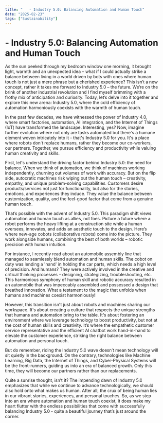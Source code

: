 ```yaml
---
title: "   - Industry 5.0: Balancing Automation and Human Touch"
date: "2025-02-23"
tags: ["Sustainability"]
---
```


#    - Industry 5.0: Balancing Automation and Human Touch

As the sun peeked through my bedroom window one morning, it brought light, warmth and an unexpected idea – what if I could actually strike a balance between living in a world driven by bots with ones where human touch is not just a mere phrase but a cherished experience? This isn’t a new concept, rather it takes me forward to Industry 5.0 – the future. We’re on the brink of another industrial revolution and I find myself brimming with a frothy mix of anticipation and curiosity. Today, let’s delve into it together and explore this new arena: Industry 5.0, where the cold efficiency of automation harmoniously coexists with the warmth of human touch.

In the past few decades, we have witnessed the power of Industry 4.0, where smart factories, automation, AI integration, and the Internet of Things (IoT) have transformed the landscape. Interesting, yes? Now, imagine further evolution where not only are tasks automated but there's a humane element woven intricately into it - that's Industry 5.0 for you. It's a place where robots don't replace humans, rather they become our co-workers, our partners. Together, we pursue efficiency and productivity while valuing human creativity and skills.

First, let's understand the driving factor behind Industry 5.0: the need for balance. When we think of automation, we think of machines working independently, churning out volumes of work with accuracy. But on the flip side, autocratic machines risk wiping out the human touch – creativity, empathy, and unique problem-solving capabilities. Customers desire products/services not just for functionality, but also for the stories, emotions, and experiences they induce. They value the balance between customization, quality, and the feel-good factor that come from a genuine human touch. 

That’s possible with the advent of Industry 5.0. This paradigm shift views automation and human touch as allies, not foes. Picture a future where a robot performs the heavy lifting at a construction site while a human oversees, innovates, and adds an aesthetic touch to the design. Here’s where new-age cobots (collaborative robots) come into the picture. They work alongside humans, combining the best of both worlds – robotic precision with human intuition. 

For instance, I recently read about an automobile assembly line that managed to seamlessly blend automation and human skills. The cobot on duty was lending a 'hand' in holding the car parts, which needs a high level of precision. And humans? They were actively involved in the creative and critical thinking processes – designing, strategizing, troubleshooting, etc. This harmonious symphony of human skill and robotic accuracy resulted in an automobile that was impeccably assembled and possessed a design that breathed innovation. What a testament to the magic that unfolds when humans and machines coexist harmoniously!

However, this transition isn't just about robots and machines sharing our workspace. It's about creating a culture that respects the unique strengths that humans and automation bring to the table. It's about fostering an environment where we leverage technology to boost productivity, but not at the cost of human skills and creativity. It’s where the empathetic customer service representative and the efficient AI chatbot work hand-in-hand to elevate the customer experience, striking the right balance between automation and personal touch.

But do remember, riding the Industry 5.0 wave doesn’t mean technology will sit quietly in the background. On the contrary, technologies like Machine Learning, Big Data, the Internet of Things, and Cyber-Physical Systems will be the front-runners, guiding us into an era of balanced growth. Only this time, they will become our partners rather than our replacements.

Quite a sunrise thought, isn’t it? The impending dawn of Industry 5.0 emphasizes that while we continue to advance technologically, we should also hold onto what makes us human. After all, the crux of being human lies in our vibrant stories, experiences, and personal touches. So, as we step into an era where automation and human touch coexist, it does make my heart flutter with the endless possibilities that come with successfully balancing Industry 5.0 - quite a beautiful journey that’s just around the corner.
